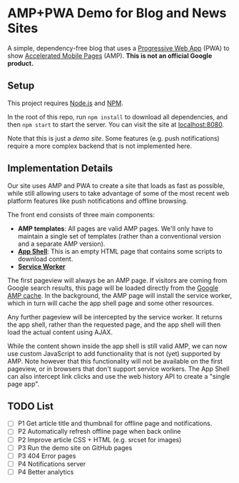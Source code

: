 # AMP+PWA Demo for Blog and News Sites

A simple, dependency-free blog that uses a
[Progressive Web App](https://developers.google.com/web/progressive-web-apps/)
(PWA) to show [Accelerated Mobile Pages](https://www.ampproject.org/) (AMP).
__This is not an official Google product.__


## Setup

This project requires [Node.js](https://nodejs.org/en/download/) and [NPM](https://www.npmjs.com/).

In the root of this repo, run `npm install` to download all dependencies, and
then `npm start` to start the server. You can visit the site at
[localhost:8080](http://localhost:8080).

Note that this is just a _demo site_. Some features (e.g. push notifications)
require a more complex backend that is not implemented here.


## Implementation Details

Our site uses AMP and PWA to create a site that loads as fast as possible, while
still allowing users to take advantage of some of the most recent web platform
features like push notifications and offline browsing.

The front end consists of three main components:

- __AMP templates__: All pages are valid AMP pages. We'll only have to maintain
  a single set of templates (rather than a conventional version and a separate
  AMP version).
- __[App Shell](https://developers.google.com/web/fundamentals/architecture/app-shell)__:
  This is an empty HTML page that contains some scripts to download content.
- __[Service Worker](https://developers.google.com/web/fundamentals/getting-started/primers/service-workers)__

The first pageview will always be an AMP page. If visitors are coming from
Google search results, this page will be loaded directly from the [Google AMP
cache](https://developers.google.com/amp/cache/overview). In the background,
the AMP page will install the service worker, which in turn will cache the app
shell page and some other resources.

Any further pageview will be intercepted by the service worker. It returns the
app shell, rather than the requested page, and the app shell will then load the
actual content using AJAX.

While the content shown inside the app shell is still valid AMP, we can now use
custom JavaScript to add functionality that is not (yet) supported by AMP. Note
however that this functionality will not be available on the first pageview, or
in browsers that don't support service workers. The App Shell can also intercept
link clicks and use the web history API to create a "single page app".


## TODO List

- [ ] P1 Get article title and thumbnail for offline page and notifications.
- [ ] P2 Automatically refresh offline page when back online
- [ ] P2 Improve article CSS + HTML (e.g. srcset for images)
- [ ] P3 Run the demo site on GitHub pages
- [ ] P3 404 Error pages
- [ ] P4 Notifications server
- [ ] P4 Better analytics
